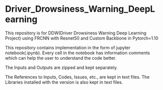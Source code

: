 # Driver_Drowsiness_Warning_DeepLearning
This repository is for DDW(Driver Drowsiness Warning Deep Learning Project) using FRCNN with Resnet50 and Custom Backbone in Pytorch=1.10

This repository contains implementation in the form of jupyter notebook(.ipynb). Every cell in the notebook has information comments which can help the user to understand the code better.

The Inputs and Outputs are zipped and kept separately.

The References to Inputs, Codes, Issues, etc., are kept in text files. The Libraries installed with the version is also kept in text files.
